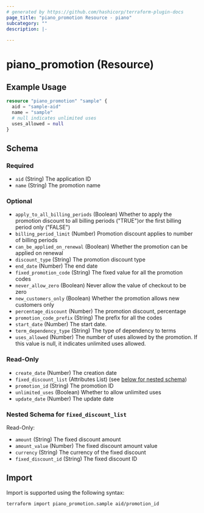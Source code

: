 ```yaml
---
# generated by https://github.com/hashicorp/terraform-plugin-docs
page_title: "piano_promotion Resource - piano"
subcategory: ""
description: |-
  
---
```


# piano_promotion (Resource)



## Example Usage

```terraform
resource "piano_promotion" "sample" {
  aid = "sample-aid"
  name = "sample"
  # null indicates unlimited uses
  uses_allowed = null
}
```

<!-- schema generated by tfplugindocs -->
## Schema

### Required

- `aid` (String) The application ID
- `name` (String) The promotion name

### Optional

- `apply_to_all_billing_periods` (Boolean) Whether to apply the promotion discount to all billing periods ("TRUE")or the first billing period only ("FALSE")
- `billing_period_limit` (Number) Promotion discount applies to number of billing periods
- `can_be_applied_on_renewal` (Boolean) Whether the promotion can be applied on renewal
- `discount_type` (String) The promotion discount type
- `end_date` (Number) The end date
- `fixed_promotion_code` (String) The fixed value for all the promotion codes
- `never_allow_zero` (Boolean) Never allow the value of checkout to be zero
- `new_customers_only` (Boolean) Whether the promotion allows new customers only
- `percentage_discount` (Number) The promotion discount, percentage
- `promotion_code_prefix` (String) The prefix for all the codes
- `start_date` (Number) The start date.
- `term_dependency_type` (String) The type of dependency to terms
- `uses_allowed` (Number) The number of uses allowed by the promotion. If this value is null, it indicates unlimited uses allowed.

### Read-Only

- `create_date` (Number) The creation date
- `fixed_discount_list` (Attributes List) (see [below for nested schema](#nestedatt--fixed_discount_list))
- `promotion_id` (String) The promotion ID
- `unlimited_uses` (Boolean) Whether to allow unlimited uses
- `update_date` (Number) The update date

<a id="nestedatt--fixed_discount_list"></a>
### Nested Schema for `fixed_discount_list`

Read-Only:

- `amount` (String) The fixed discount amount
- `amount_value` (Number) The fixed discount amount value
- `currency` (String) The currency of the fixed discount
- `fixed_discount_id` (String) The fixed discount ID

## Import

Import is supported using the following syntax:

```shell
terraform import piano_promotion.sample aid/promotion_id
```
